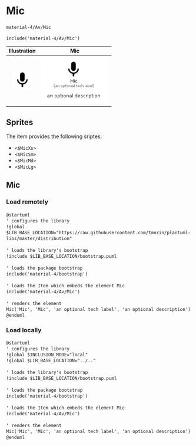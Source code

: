 # Mic


```text
material-4/Av/Mic
```

```text
include('material-4/Av/Mic')
```



| Illustration | Mic |
| :---: | :---: |
| ![illustration for Illustration](../../material-4/Av/Mic.png) | ![illustration for Mic](../../material-4/Av/Mic.Local.png) |



## Sprites
The item provides the following sriptes:

- `<$MicXs>`
- `<$MicSm>`
- `<$MicMd>`
- `<$MicLg>`





## Mic

### Load remotely
```plantuml
@startuml
' configures the library
!global $LIB_BASE_LOCATION="https://raw.githubusercontent.com/tmorin/plantuml-libs/master/distribution"

' loads the library's bootstrap
!include $LIB_BASE_LOCATION/bootstrap.puml

' loads the package bootstrap
include('material-4/bootstrap')

' loads the Item which embeds the element Mic
include('material-4/Av/Mic')

' renders the element
Mic('Mic', 'Mic', 'an optional tech label', 'an optional description')
@enduml
```

### Load locally
```plantuml
@startuml
' configures the library
!global $INCLUSION_MODE="local"
!global $LIB_BASE_LOCATION="../.."

' loads the library's bootstrap
!include $LIB_BASE_LOCATION/bootstrap.puml

' loads the package bootstrap
include('material-4/bootstrap')

' loads the Item which embeds the element Mic
include('material-4/Av/Mic')

' renders the element
Mic('Mic', 'Mic', 'an optional tech label', 'an optional description')
@enduml
```

